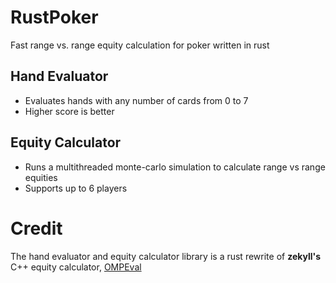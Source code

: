 # RustPoker

Fast range vs. range equity calculation for poker written in rust

## Hand Evaluator
 - Evaluates hands with any number of cards from 0 to 7
 - Higher score is better

## Equity Calculator
 - Runs a multithreaded monte-carlo simulation to calculate range vs range equities
 - Supports up to 6 players

# Credit

The hand evaluator and equity calculator library is a rust rewrite of **zekyll's** C++ equity calculator, [OMPEval](https://github.com/zekyll/OMPEval)
